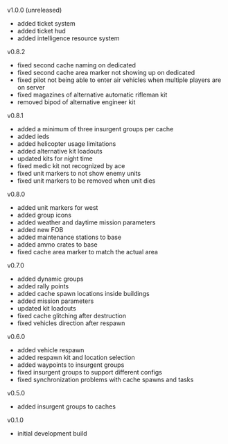 v1.0.0 (unreleased)
- added ticket system
- added ticket hud
- added intelligence resource system

v0.8.2
- fixed second cache naming on dedicated
- fixed second cache area marker not showing up on dedicated
- fixed pilot not being able to enter air vehicles when multiple players are on server
- fixed magazines of alternative automatic rifleman kit
- removed bipod of alternative engineer kit

v0.8.1
- added a minimum of three insurgent groups per cache
- added ieds
- added helicopter usage limitations
- added alternative kit loadouts
- updated kits for night time
- fixed medic kit not recognized by ace
- fixed unit markers to not show enemy units
- fixed unit markers to be removed when unit dies

v0.8.0
- added unit markers for west
- added group icons
- added weather and daytime mission parameters
- added new FOB
- added maintenance stations to base
- added ammo crates to base
- fixed cache area marker to match the actual area

v0.7.0
- added dynamic groups
- added rally points
- added cache spawn locations inside buildings
- added mission parameters
- updated kit loadouts
- fixed cache glitching after destruction
- fixed vehicles direction after respawn

v0.6.0
- added vehicle respawn
- added respawn kit and location selection
- added waypoints to insurgent groups
- fixed insurgent groups to support different configs
- fixed synchronization problems with cache spawns and tasks

v0.5.0
- added insurgent groups to caches

v0.1.0
- initial development build
